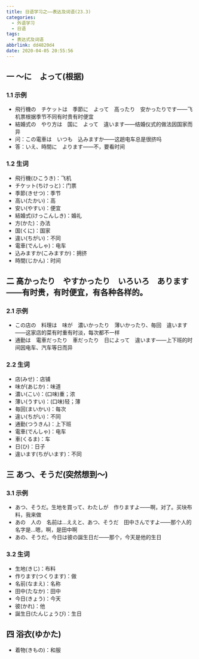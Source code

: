 ```yaml
---
title: 日语学习之——表达及词语(23.3)
categories:
  - 外语学习
  - 日语
tags:
  - 表达式及词语
abbrlink: dd4820d4
date: 2020-04-05 20:55:56
---
```

## 一 ～に　よって(根据)

### 1.1 示例

* 飛行機の　チケットは　季節に　よって　高ったり　安かったりです——飞机票根据季节不同有时贵有时便宜
* 結婚式の　やり方は　国に　よって　違います——结婚仪式的做法因国家而异
* 问：この電車は　いつも　込みますか——这趟电车总是很挤吗
* 答：いえ、時間に　よります——不，要看时间

<!--more-->

### 1.2 生词

* 飛行機(ひこうき)：飞机
* チケット(ちけっと)：门票
* 季節(きせつ)：季节
* 高い(たかい)：高
* 安い(やすい)：便宜
* 結婚式(けっこんしき)：婚礼
* 方(かた)：办法
* 国(くに)：国家
* 違い(ちがい)：不同
* 電車(でんしゃ)：电车
* 込みますか(こみますか)：拥挤
* 時間(じかん)：时间

## 二 高かったり　やすかったり　いろいろ　あります——有时贵，有时便宜，有各种各样的。

### 2.1 示例

* この店の　料理は　味が　濃いかったり　薄いかったり、毎回　違います——这家店的菜有时重有时淡，每次都不一样
* 通勤は　電車だったり　車だったり　日によって　違います——上下班的时间因电车、汽车等日而异

### 2.2 生词

* 店(みせ)：店铺
* 味が(あじか)：味道
* 濃い(こい)：\(口味)重；浓
* 薄い(うすい)：\(口味)轻；薄
* 毎回(まいかい)：每次
* 違い(ちがい)：不同
* 通勤(つうきん)：上下班
* 電車(でんしゃ)：电车
* 車(くるま)：车
* 日(ひ)：日子
* 違います(ちがいます)：不同

## 三 あつ、そうだ(突然想到～)

### 3.1 示例

* あつ、そうだ。生地を買って、わたしが　作りますよ——啊，对了。买块布料，我来做
* あの　人の　名前は...ええと、あつ、そうだ　田中さんですよ——那个人的名字是…嗯，啊，是田中啊
* あの、そうだ。今日は彼の誕生日だ——那个，今天是他的生日

### 3.2 生词

* 生地(きじ)：布料
* 作ります(つくります)：做
* 名前(なまえ)：名称
* 田中(たなか)：田中
* 今日(きょう)：今天
* 彼(かれ)：他
* 誕生日(たんじょうび)：生日

## 四 浴衣(ゆかた)

* 着物(きもの)：和服